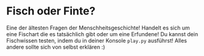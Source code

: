 # Fisch oder Finte?

Eine der ältesten Fragen der Menschheitsgeschichte! Handelt es sich um eine Fischart die es tatsächlich gibt oder um eine Erfundene!
Du kannst dein Fischwissen testen, indem du in deiner Konsole `play.py` ausführst! Alles andere sollte sich von selbst erklären :)